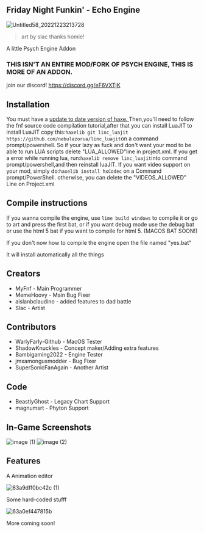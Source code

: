 ## Friday Night Funkin' - Echo Engine

![Untitled58_20221223213728](https://user-images.githubusercontent.com/113801267/209418486-a3782277-29f5-49d6-8396-bde34694e8d1.png)

> art by slac thanks homie!

A little Psych Engine Addon

### THIS ISN'T AN ENTIRE MOD/FORK OF PSYCH ENGINE, THIS IS MORE OF AN ADDON.

join our discord! https://discord.gg/eF6VXTjK
## Installation
You must have a [ update to date version of haxe. ](https://haxe.org/download/)
Then,you'll need to follow the fnf source code compilation tutorial,after that you can install LuaJIT
to install LuaJIT copy this:`haxelib git linc_luajit https://github.com/nebulazorua/linc_luajit`on a command prompt/powershell.
So if your lazy as fuck and don't want your mod to be able to run LUA scripts delete "LUA_ALLOWED"line in project.xml.
If you get a error while running lua, run:`haxelib remove linc_luajit`into command prompt/powershell,and then reinstall luaJIT.
If you want video support on your mod, simply do:`haxelib install hxCodec` on a Command prompt/PowerShell.
otherwise, you can delete the "VIDEOS_ALLOWED" Line on Project.xml

## Compile instructions

If you wanna compile the engine, use `lime build windows` to compile it or go to art and press the first bat, or if you want debug mode use the debug bat or use the html 5 bat if you want to compile for html 5. (MACOS BAT SOON!)

If you don't now how to compile the engine open the file named "yes.bat"

It will install automatically all the things

## Creators

* MyFnf - Main Programmer
* MemeHoovy - Main Bug Fixer
* aislanbclaudino - added features to dad battle
* Slac - Artist

## Contributors

* WarlyFarly-Github - MacOS Tester
* ShadowKnuckles - Concept maker/Adding extra features
* Bambigaming2022 - Engine Tester
* jmxamongusmodder - Bug Fixer
* SuperSonicFanAgain - Another Artist

## Code

* BeastlyGhost - Legacy Chart Support
* magnumsrt - Phyton Support

## In-Game Screenshots

![image (1)](https://user-images.githubusercontent.com/113801267/209573981-8af51dbc-8ce0-434f-9203-b97e9450bca4.png)
![image (2)](https://user-images.githubusercontent.com/113801267/209573984-24a08e78-7254-477d-a770-bf4356351a43.png)


## Features

A Animation editor

![63a9dff0bc42c (1)](https://user-images.githubusercontent.com/113801267/210151762-cf59b632-fe6d-436d-ac34-bdaaff7cd345.jpg)

Some hard-coded stufff

![63a0ef447815b](https://user-images.githubusercontent.com/113801267/210151775-d1add3b2-cb35-4065-ba59-9e7b299f6c8a.jpg)

More coming soon!

